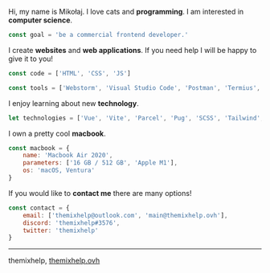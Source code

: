 Hi, my name is Mikołaj. I love cats and **programming**. I am interested in **computer science**.
```javascript
const goal = 'be a commercial frontend developer.'
```

I create **websites** and **web applications**. If you need help I will be happy to give it to you!
```javascript
const code = ['HTML', 'CSS', 'JS']
```
```javascript
const tools = ['Webstorm', 'Visual Studio Code', 'Postman', 'Termius', 'Figma']
```

I enjoy learning about new **technology**.
```javascript
let technologies = ['Vue', 'Vite', 'Parcel', 'Pug', 'SCSS', 'Tailwind', 'Axios', 'Strapi']
```

I own a pretty cool **macbook**.
```javascript
const macbook = {
    name: 'Macbook Air 2020',
    parameters: ['16 GB / 512 GB', 'Apple M1'],
    os: 'macOS, Ventura'
}
```

If you would like to **contact me** there are many options!
```javascript
const contact = {
    email: ['themixhelp@outlook.com', 'main@themixhelp.ovh'],
    discord: 'themixhelp#3576',
    twitter: 'themixhelp'
}
```

---
themixhelp, [themixhelp.ovh](https://themixhelp.ovh)

